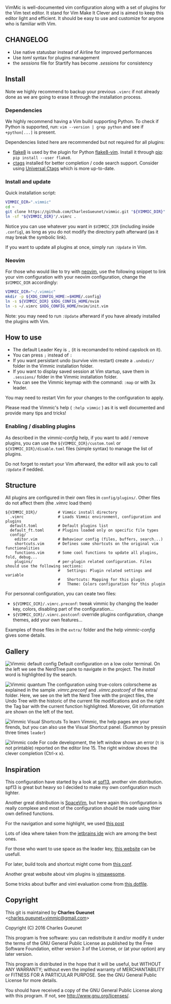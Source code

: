 VimMic is well-documented vim configuration along with a set of plugins for the
Vim text editor. It stand for Vim Make It Clever and is aimed to keep this
editor light and efficient. It should be easy to use and customize for anyone
who is familiar with Vim.

__CHANGELOG__
--------------

* Use native statusbar instead of Airline for improved performances
* Use *toml* syntax for plugins management
* the *sessions* file for Startify has become *.sessions* for consistency

__Install__
-----------

Note we highly recommend to backup your previous `.vimrc` if not already done
as we are going to erase it through the installation process.

### Dependencies

We highly recommend having a Vim build supporting Python. To check if Python
is supported, run: `vim --version | grep python` and see if `+python[...]` is
present.

Dependencies listed here are recommended but not required for all plugins:

* [flake8][flake8] is used by the plugin for Python
  [flake8-vim][plugin-flake8]. Install it through [pip][pip]:
  `pip install --user flake8`.
* [ctags][ctags] installed for better completion / code search support.
  Consider using [Universal Ctags][uni-ctags] which is more up-to-date.

### Install and update

Quick installation script:

```bash
VIMMIC_DIR=".vimmic"
cd ~
git clone https://github.com/CharlesGueunet/vimmic.git "${VIMMIC_DIR}"
ln -sf "${VIMMIC_DIR}"/.vimrc .
```

Notice you can use whatever you want in `$VIMMIC_DIR` (including inside `.config`),
as long as you do not modify the directory path afterward (as it may break the
symbolic link).

If you want to update all plugins at once, simply run `:Update` in Vim.

### Neovim

For those who would like to try with [neovim][neovim], use the following
snippet to link your vim configuration with your neovim configuration,
change the `$VIMMIC_DIR` accordingly:

```bash
VIMMIC_DIR="~/.vimmic"
mkdir -p ${XDG_CONFIG_HOME:=$HOME/.config}
ln -s ${VIMMIC_DIR} $XDG_CONFIG_HOME/nvim
ln -s ~/.vimrc $XDG_CONFIG_HOME/nvim/init.vim
```

Note: you may need to run `:Update` afterward if you have already installed the plugins
with Vim.

__How to use__
--------------

* The default Leader Key is `,` (it is recomanded to rebind capslock on it).
* You can press `;` instead of `:`
* If you want persistant undo (survive vim restart) create a 
  `.undodir/` folder in the Vimmic installation folder.
* If you want to display saved session at Vim startup, save them in
  `.sessions/` folder in the Vimmic installation folder.
* You can see the Vimmic keymap with the command: `:map` or with 3x leader.

You may need to restart Vim for your changes to the configuration to apply.

Please read the Vimmic's help ( `:help vimmic` ) as it is well documented
and provide many tips and tricks!

### Enabling / disabling plugins

As described in the *vimmic-config* help, if you want to add / remove
plugins, you can use the `${VIMMIC_DIR}/custom.toml` or `${VIMMIC_DIR}/disable.toml`
files (simple syntax) to manage the list of plugins.

Do not forget to restart your Vim afterward,
the editor will ask you to call `:Update` if nedded.

__Structure__
--------------

All plugins are configured in their own files in `config/plugins/`.
Other files do not affect them (the *.vimrc* load them)

    ${VIMMIC_DIR}/         # Vimmic install directory
      .vimrc               # Loads Vimmic environment, configuration and plugins
      default.toml         # Default plugins list
      default_ft.toml      # Plugins loaded only on specific file types
      config/
        editor.vim         # Behaviour config (files, buffers, search...)
        shortcuts.vim      # Defines some shortcuts on the original vim functionalities
        functions.vim      # Some cool functions to update all plugins, fold, debug...
        plugins/           # per-plugin related configuration. Files should use the following sections:
                           #   Settings: Plugin related settings and variable
                           #   Shortcuts: Mapping for this plugin
                           #   Theme: Colors configuration for this plugin

For personnal configuration, you can ceate two files:

* `${VIMMIC_DIR}/.vimrc.preconf`: tweak vimmic by changing the leader key, colors,
  disabling part of the configuration...
* `${VIMMIC_DIR}/.vimrc.postconf`: override plugins configuration, change themes, add
  your own features...

Examples of those files in the `extra/` folder and the help *vimmic-config* gives some details.

__Gallery__
-----------

![Vimmic default config](http://charles.gueunet.fr/doc/vim/Vimmic_low_colors.png)
Default configuration on a low color terminal. On the left we see the NerdTree pane to navigate in the
project. The *Install* word is highlighted by the search.

![Vimmic quantum](http://charles.gueunet.fr/doc/vim/Vimmic_quantum.png)
The configuration using true-colors colorscheme as explained in the sample
*.vimrc.preconf* and *.vimrc.postconf* of the extra/ folder. Here, we see on the
left the Nerd Tree with the project files, the Undo Tree with the historic of
the current file modifications and on the right the Tag bar with the current
function highlighted. Moreover, Git information are shown on the left of the
text.

![Vimmic Visual Shortcuts](http://charles.gueunet.fr/doc/vim/Vimmic_shortcuts.png)
To learn Vimmic, the help pages are your firends, but you can also use the
Visual Shortcut panel. (Summon by pressin three times `leader`)

![Vimmic code](http://charles.gueunet.fr/doc/vim/Vimmic_completion.png)
For code development, the left window shows an error (`t` is not printable) reported on the editor
line 15. The right window shows the clever completion (Ctrl-x x).


__Inspiration__
----------------

This configuration have started by a look at
[spf13](https://github.com/spf13/spf13-vim), another vim distribution.
spf13 is great but heavy so I decided to make my own configuration much lighter.

Another great distribution is [SpaceVim](https://github.com/SpaceVim/SpaceVim), but here
again this configuration is really complexe and most of the configuration should be made using
thier own defined functions.

For the navigation and some highlight, we used
[this post](http://nvie.com/posts/how-i-boosted-my-vim/)

Lots of idea where taken from the
[jetbrains ide](https://www.jetbrains.com/) wich are among the best ones.

For those who want to use space as the leader key,
[this website](https://sheerun.net/2014/03/21/how-to-boost-your-vim-productivity/)
can be usefull.

For later, build tools and shortcut might come from [this conf](https://github.com/xmementoit/vim-ide.git).

Another great website about vim plugins is [vimawesome](http://vimawesome.com/).

Some tricks about buffer and viml evaluation come from
[this dotfile](https://github.com/thirtythreeforty/dotfiles/blob/cb464b7ef00534aa06247e67f4e55c701022571f/vim/config/mappings.vim#L20-31).

__Copyright__
-------------

This git is maintained by **Charles Gueunet** \<charles.gueunet+vimmic@gmail.com\>

Copyright (C) 2016 Charles Gueunet

This program is free software: you can redistribute it and/or modify
it under the terms of the GNU General Public License as published by
the Free Software Foundation, either version 3 of the License, or
(at your option) any later version.

This program is distributed in the hope that it will be useful,
but WITHOUT ANY WARRANTY; without even the implied warranty of
MERCHANTABILITY or FITNESS FOR A PARTICULAR PURPOSE.  See the
GNU General Public License for more details.

You should have received a copy of the GNU General Public License
along with this program.  If not, see <http://www.gnu.org/licenses/>.

[plugin-flake8]: https://github.com/andviro/flake8-vim
[pip]: https://pypi.python.org/pypi/pip
[flake8]: https://pypi.python.org/pypi/flake8
[ctags]: https://en.wikipedia.org/wiki/Ctags
[uni-ctags]: https://github.com/universal-ctags
[neovim]: https://neovim.io/
